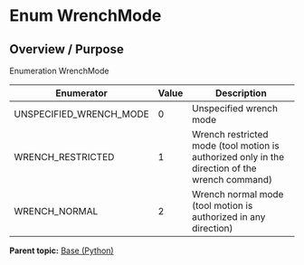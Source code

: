 # Enum WrenchMode

## Overview / Purpose

Enumeration WrenchMode

|Enumerator|Value|Description|
|----------|-----|-----------|
|UNSPECIFIED\_WRENCH\_MODE|0|Unspecified wrench mode|
|WRENCH\_RESTRICTED|1|Wrench restricted mode \(tool motion is authorized only in the direction of the wrench command\)|
|WRENCH\_NORMAL|2|Wrench normal mode \(tool motion is authorized in any direction\)|

**Parent topic:** [Base \(Python\)](../../summary_pages/Base.md)

